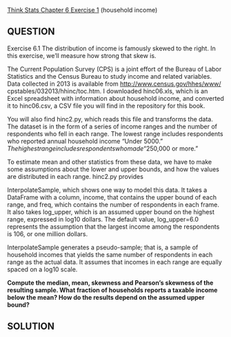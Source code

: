 [Think Stats Chapter 6 Exercise 1](http://greenteapress.com/thinkstats2/html/thinkstats2007.html#toc60) (household income)

## QUESTION
Exercise 6.1 The distribution of income is famously skewed to the right. In
this exercise, we’ll measure how strong that skew is.

The Current Population Survey (CPS) is a joint effort of the Bureau of Labor
Statistics and the Census Bureau to study income and related variables.
Data collected in 2013 is available from http://www.census.gov/hhes/www/
cpstables/032013/hhinc/toc.htm. I downloaded hinc06.xls, which is an
Excel spreadsheet with information about household income, and converted
it to hinc06.csv, a CSV file you will find in the repository for this book.

You will also find hinc2.py, which reads this file and transforms the data.
The dataset is in the form of a series of income ranges and the number of
respondents who fell in each range. The lowest range includes respondents
who reported annual household income “Under $5000.” The highest range
includes respondents who made “$250,000 or more.”

To estimate mean and other statistics from these data, we have to make some
assumptions about the lower and upper bounds, and how the values are distributed in each range. hinc2.py provides 

InterpolateSample, which shows one way to model this data. It takes a DataFrame with a column, income,
that contains the upper bound of each range, and freq, which contains the number of respondents in each frame.
It also takes log_upper, which is an assumed upper bound on the highest range, expressed in log10 dollars. The default value, log_upper=6.0 represents the assumption that the largest income among the respondents is 106, or one million dollars.

InterpolateSample generates a pseudo-sample; that is, a sample of household incomes that yields the same number of respondents in each range as the actual data. It assumes that incomes in each range are equally spaced on a log10 scale.

**Compute the median, mean, skewness and Pearson’s skewness of the resulting
sample. What fraction of households reports a taxable income below the
mean? How do the results depend on the assumed upper bound?**

## SOLUTION
